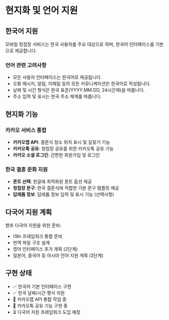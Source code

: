 # 현지화 및 언어 지원

## 한국어 지원

모바일 청첩장 서비스는 한국 사용자를 주요 대상으로 하며, 한국어 인터페이스를 기본으로 제공합니다.

### 언어 관련 고려사항

- 모든 사용자 인터페이스는 한국어로 제공됩니다.
- 오류 메시지, 알림, 이메일 등의 모든 커뮤니케이션은 한국어로 작성됩니다.
- 날짜 및 시간 형식은 한국 표준(YYYY.MM.DD, 24시간제)을 따릅니다.
- 주소 입력 및 표시는 한국 주소 체계를 따릅니다.

## 현지화 기능

### 카카오 서비스 통합

- **카카오맵 API**: 결혼식 장소 위치 표시 및 길찾기 기능
- **카카오톡 공유**: 청첩장 공유를 위한 카카오톡 공유 기능
- **카카오 소셜 로그인**: 간편한 회원가입 및 로그인

### 한국 결혼 문화 지원

- **폰트 선택**: 한글에 최적화된 폰트 옵션 제공
- **청첩장 문구**: 한국 결혼식에 적합한 기본 문구 템플릿 제공
- **답례품 정보**: 답례품 정보 입력 및 표시 기능 (선택사항)

## 다국어 지원 계획

향후 다국어 지원을 위한 준비:

- i18n 프레임워크 통합 준비
- 번역 파일 구조 설계
- 영어 인터페이스 추가 계획 (2단계)
- 일본어, 중국어 등 아시아 언어 지원 계획 (3단계)

## 구현 상태

- ✅ 한국어 기본 인터페이스 구현
- ✅ 한국 날짜/시간 형식 지원
- 🔄 카카오맵 API 통합 작업 중
- 🔄 카카오톡 공유 기능 구현 중
- ⏳ 다국어 지원 프레임워크 도입 예정
